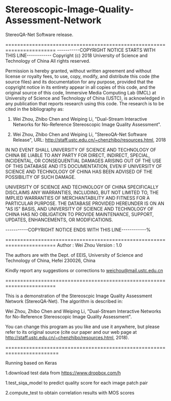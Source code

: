 # Stereoscopic-Image-Quality-Assessment-Network
StereoQA-Net Software release.

=======================================================================
-----------COPYRIGHT NOTICE STARTS WITH THIS LINE------------
Copyright (c) 2018 University of Science and Technology of China
All rights reserved.

Permission is hereby granted, without written agreement and without license or royalty fees, to use, copy, 
modify, and distribute this code (the source files) and its documentation for
any purpose, provided that the copyright notice in its entirety appear in all copies of this code, and the 
original source of this code, Immersive Media Computing Lab (IMCL) at University of Science and Technology of China 
(USTC), is acknowledged in any publication that reports research using this code. The research is to be cited
in the bibliography as:

1)  Wei Zhou, Zhibo Chen and Weiping Li, "Dual-Stream Interactive Networks for No-Reference Stereoscopic Image Quality Assessment".

2)  Wei Zhou, Zhibo Chen and Weiping Li, "StereoQA-Net Software Release", 
    URL: http://staff.ustc.edu.cn/~chenzhibo/resources.html, 2018

IN NO EVENT SHALL UNIVERSITY OF SCIENCE AND TECHNOLOGY OF CHINA BE LIABLE TO ANY PARTY FOR DIRECT, INDIRECT, SPECIAL, INCIDENTAL, 
OR CONSEQUENTIAL DAMAGES ARISING OUT OF THE USE OF THIS DATABASE AND ITS DOCUMENTATION, EVEN IF UNIVERSITY OF SCIENCE AND TECHNOLOGY OF CHINA
HAS BEEN ADVISED OF THE POSSIBILITY OF SUCH DAMAGE.

UNIVERSITY OF SCIENCE AND TECHNOLOGY OF CHINA SPECIFICALLY DISCLAIMS ANY WARRANTIES, INCLUDING, BUT NOT LIMITED TO, THE IMPLIED 
WARRANTIES OF MERCHANTABILITY AND FITNESS FOR A PARTICULAR PURPOSE. THE DATABASE PROVIDED HEREUNDER IS ON AN "AS IS" BASIS,
AND UNIVERSITY OF SCIENCE AND TECHNOLOGY OF CHINA HAS NO OBLIGATION TO PROVIDE MAINTENANCE, SUPPORT, UPDATES, ENHANCEMENTS, OR MODIFICATIONS.

-----------COPYRIGHT NOTICE ENDS WITH THIS LINE------------%

=======================================================================
Author  : Wei Zhou
Version : 1.0

The authors are with the Dept. of EEIS, University of Science and Technology of China, Hefei 230026, China

Kindly report any suggestions or corrections to weichou@mail.ustc.edu.cn

=======================================================================

This is a demonstration of the Stereoscpic Image Quality Assessment Network (StereoQA-Net). The algorithm is described in:

Wei Zhou, Zhibo Chen and Weiping Li, "Dual-Stream Interactive Networks for No-Reference Stereoscopic Image Quality Assessment".

You can change this program as you like and use it anywhere, but please
refer to its original source (cite our paper and our web page at
http://staff.ustc.edu.cn/~chenzhibo/resources.html, 2018).

========================================================================

Running based on Keras 

1.download test data from https://www.dropbox.com/h

1.test_siqa_model to predict quality score for each image patch pair

2.compute_test to obtain correlation results with MOS scores


